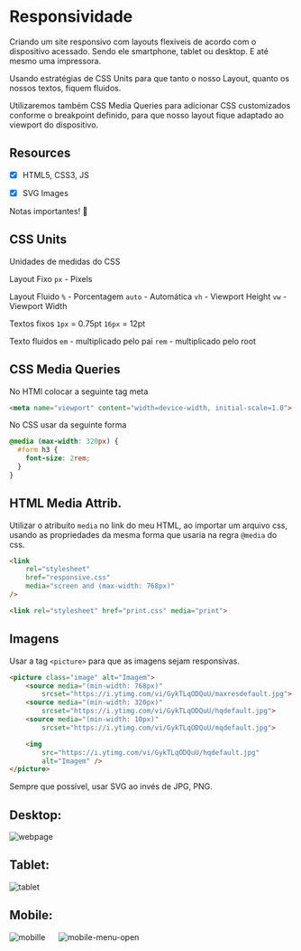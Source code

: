 # Responsividade 

Criando um site responsivo com layouts flexiveis de acordo com o dispositivo acessado. Sendo ele smartphone, tablet ou desktop. E até mesmo uma impressora.

Usando estratégias de CSS Units para que tanto o nosso Layout, quanto os nossos textos, fiquem fluidos. 

Utilizaremos também CSS Media Queries para adicionar CSS customizados conforme o breakpoint definido, para que nosso layout fique adaptado ao viewport do dispositivo. 


## Resources

- [x] HTML5, CSS3, JS
- [x] SVG Images


Notas importantes! 📝


## CSS Units

Unidades de medidas do CSS

Layout Fixo
`px` - Pixels

Layout Fluido
`%` - Porcentagem
`auto` - Automática
`vh` - Viewport Height
`vw` - Viewport Width

Textos fixos
`1px` = 0.75pt
`16px` = 12pt

Texto fluidos
`em` - multiplicado pelo pai 
`rem` - multiplicado pelo root


## CSS Media Queries 

No HTMl colocar a seguinte tag meta

```html
<meta name="viewport" content="width=device-width, initial-scale=1.0">
```

No CSS usar da seguinte forma

```css
@media (max-width: 320px) {
  #form h3 {
    font-size: 2rem;
  }
}
```


## HTML Media Attrib.

Utilizar o atribuito `media` no link do meu HTML, ao importar um arquivo css, usando as propriedades da mesma forma que usaria na regra `@media` do css.

```html
<link 
    rel="stylesheet"
    href="responsive.css" 
    media="screen and (max-width: 768px)"
/>

<link rel="stylesheet" href="print.css" media="print">
```


## Imagens

Usar a tag `<picture>` para que as imagens sejam responsivas.

```html
<picture class="image" alt="Imagem">
    <source media="(min-width: 768px)" 
        srcset="https://i.ytimg.com/vi/GykTLqODQuU/maxresdefault.jpg">
    <source media="(min-width: 320px)" 
        srcset="https://i.ytimg.com/vi/GykTLqODQuU/hqdefault.jpg">
    <source media="(min-width: 10px)" 
        srcset="https://i.ytimg.com/vi/GykTLqODQuU/mqdefault.jpg">

    <img 
        src="https://i.ytimg.com/vi/GykTLqODQuU/hqdefault.jpg" 
        alt="Imagem" />
</picture>
```
Sempre que possível, usar SVG ao invés de JPG, PNG.




## Desktop:
![webpage](https://user-images.githubusercontent.com/73675022/136587420-5dfb4a9f-1a10-422d-b52f-6cc727cf7a32.png)

## Tablet:
![tablet](https://user-images.githubusercontent.com/73675022/136589806-60c7c4a6-dc2b-4d42-8fd5-0f072a02830e.png)

## Mobile:
![mobille](https://user-images.githubusercontent.com/73675022/136589756-25cbf715-65dd-47cd-851c-81f4a3b09b7d.png) &nbsp;&nbsp;&nbsp;&nbsp; ![mobile-menu-open](https://user-images.githubusercontent.com/73675022/136589743-070b5b27-2995-4523-9fe2-0b217bf897fc.png)


